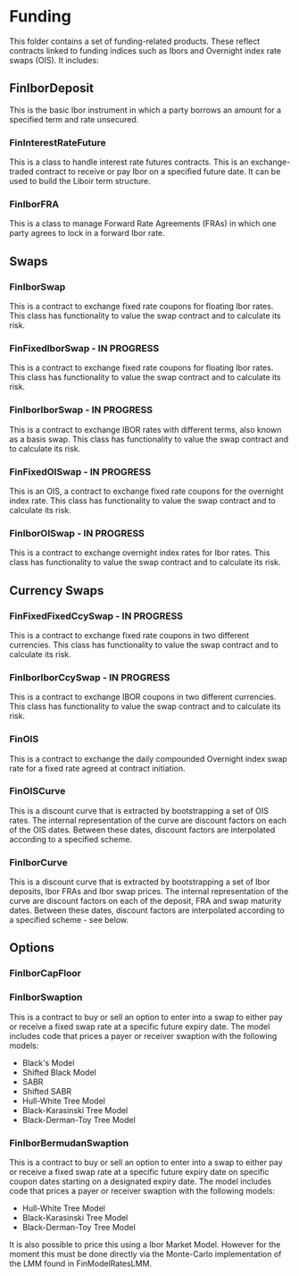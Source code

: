# Funding

This folder contains a set of funding-related products. These reflect contracts linked to funding indices such as Ibors and Overnight index rate swaps (OIS). It includes:

## FinIborDeposit

This is the basic Ibor instrument in which a party borrows an amount for a specified term and rate unsecured.

### FinInterestRateFuture

This is a class to handle interest rate futures contracts. This is an exchange-traded contract 
to receive or pay Ibor on a specified future date. It can be used to build the Liboir term structure. 

### FinIborFRA

This is a class to manage Forward Rate Agreements (FRAs) in which one party agrees to lock in a forward Ibor rate.

## Swaps

### FinIborSwap

This is a contract to exchange fixed rate coupons for floating Ibor rates. This class has functionality to value the swap contract and to calculate its risk.

### FinFixedIborSwap - IN PROGRESS

This is a contract to exchange fixed rate coupons for floating Ibor rates. This class has functionality to value the swap contract and to calculate its risk.

### FinIborIborSwap - IN PROGRESS

This is a contract to exchange IBOR rates with different terms, also known as a basis swap. This class has functionality to value the swap contract and to calculate its risk.

### FinFixedOISwap - IN PROGRESS

This is an OIS, a contract to exchange fixed rate coupons for the overnight index rate. This class has functionality to value the swap contract and to calculate its risk.

### FinIborOISwap - IN PROGRESS

This is a contract to exchange overnight index rates for Ibor rates. This class has functionality to value the swap contract and to calculate its risk.

## Currency Swaps

### FinFixedFixedCcySwap - IN PROGRESS

This is a contract to exchange fixed rate coupons in two different currencies. This class has functionality to value the swap contract and to calculate its risk.

### FinIborIborCcySwap - IN PROGRESS

This is a contract to exchange IBOR coupons in two different currencies. This class has functionality to value the swap contract and to calculate its risk.

### FinOIS

This is a contract to exchange the daily compounded Overnight index swap rate for a fixed rate agreed at contract initiation.

### FinOISCurve

This is a discount curve that is extracted by bootstrapping a set of OIS rates. The internal representation of the curve are discount factors on each of the OIS dates. Between these dates, discount factors are interpolated according to a specified scheme.

### FinIborCurve

This is a discount curve that is extracted by bootstrapping a set of Ibor deposits, Ibor FRAs and Ibor swap prices. The internal representation of the curve are discount factors on each of the deposit, FRA and swap maturity dates. Between these dates, discount factors are interpolated according to a specified scheme - see below.

## Options

### FinIborCapFloor

### FinIborSwaption

This is a contract to buy or sell an option to enter into a swap to either pay or receive a fixed swap rate at a specific future expiry date. The model includes code that prices a payer or receiver swaption with the following models:

- Black's Model
- Shifted Black Model
- SABR
- Shifted SABR
- Hull-White Tree Model
- Black-Karasinski Tree Model
- Black-Derman-Toy Tree Model

### FinIborBermudanSwaption

This is a contract to buy or sell an option to enter into a swap to either pay or receive a fixed swap rate at a specific future expiry date on specific coupon dates starting on a designated expiry date. The model includes code that prices a payer or receiver swaption with the following models:

- Hull-White Tree Model
- Black-Karasinski Tree Model
- Black-Derman-Toy Tree Model

It is also possible to price this using a Ibor Market Model. However for the moment this must be done directly via the Monte-Carlo implementation of the LMM found in FinModelRatesLMM.
